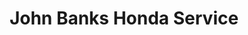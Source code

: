---
title: "John Banks Honda Service"
url: /cambridge/john-banks-honda-service/
shop: car repair
---